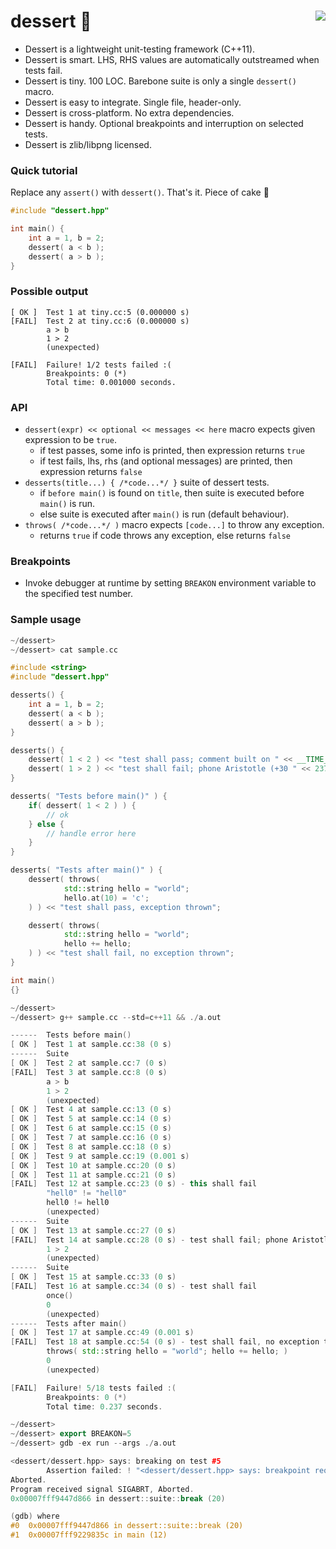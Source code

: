 dessert :cake: <a href="https://travis-ci.org/r-lyeh/dessert"><img src="https://api.travis-ci.org/r-lyeh/dessert.svg?branch=master" align="right" /></a>
=======

- Dessert is a lightweight unit-testing framework (C++11).
- Dessert is smart. LHS, RHS values are automatically outstreamed when tests fail.
- Dessert is tiny. 100 LOC. Barebone suite is only a single `dessert()` macro.
- Dessert is easy to integrate. Single file, header-only.
- Dessert is cross-platform. No extra dependencies.
- Dessert is handy. Optional breakpoints and interruption on selected tests.
- Dessert is zlib/libpng licensed.

### Quick tutorial
Replace any `assert()` with `dessert()`. That's it. Piece of cake :cake:

```c++
#include "dessert.hpp"

int main() {
    int a = 1, b = 2;
    dessert( a < b );
    dessert( a > b );
}
```

### Possible output
```
[ OK ]  Test 1 at tiny.cc:5 (0.000000 s)
[FAIL]  Test 2 at tiny.cc:6 (0.000000 s)
        a > b
        1 > 2
        (unexpected)

[FAIL]  Failure! 1/2 tests failed :(
        Breakpoints: 0 (*)
        Total time: 0.001000 seconds.
```

### API
- `dessert(expr) << optional << messages << here` macro expects given expression to be `true`.
  - if test passes, some info is printed, then expression returns `true`
  - if test fails, lhs, rhs (and optional messages) are printed, then expression returns `false`
- `desserts(title...) { /*code...*/ }` suite of dessert tests.
  - if `before main()` is found on `title`, then suite is executed before `main()` is run.
  - else suite is executed after `main()` is run (default behaviour).
- `throws( /*code...*/ )` macro expects `[code...]` to throw any exception.
  - returns `true` if code throws any exception, else returns `false`

### Breakpoints
- Invoke debugger at runtime by setting `BREAKON` environment variable to the specified test number.

### Sample usage
```c++
~/dessert>
~/dessert> cat sample.cc

#include <string>
#include "dessert.hpp"

desserts() {
    int a = 1, b = 2;
    dessert( a < b );
    dessert( a > b );
}

desserts() {
    dessert( 1 < 2 ) << "test shall pass; comment built on " << __TIME__ << " " << __DATE__;
    dessert( 1 > 2 ) << "test shall fail; phone Aristotle (+30 " << 23760 << ") if this test fails";
}

desserts( "Tests before main()" ) {
    if( dessert( 1 < 2 ) ) {
        // ok
    } else {
        // handle error here
    }
}

desserts( "Tests after main()" ) {
    dessert( throws(
            std::string hello = "world";
            hello.at(10) = 'c';
    ) ) << "test shall pass, exception thrown";

    dessert( throws(
            std::string hello = "world";
            hello += hello;
    ) ) << "test shall fail, no exception thrown";
}

int main()
{}

~/dessert>
~/dessert> g++ sample.cc --std=c++11 && ./a.out

------  Tests before main()
[ OK ]  Test 1 at sample.cc:38 (0 s)
------  Suite
[ OK ]  Test 2 at sample.cc:7 (0 s)
[FAIL]  Test 3 at sample.cc:8 (0 s)
        a > b
        1 > 2
        (unexpected)
[ OK ]  Test 4 at sample.cc:13 (0 s)
[ OK ]  Test 5 at sample.cc:14 (0 s)
[ OK ]  Test 6 at sample.cc:15 (0 s)
[ OK ]  Test 7 at sample.cc:16 (0 s)
[ OK ]  Test 8 at sample.cc:18 (0 s)
[ OK ]  Test 9 at sample.cc:19 (0.001 s)
[ OK ]  Test 10 at sample.cc:20 (0 s)
[ OK ]  Test 11 at sample.cc:21 (0 s)
[FAIL]  Test 12 at sample.cc:23 (0 s) - this shall fail
        "hell0" != "hell0"
        hell0 != hell0
        (unexpected)
------  Suite
[ OK ]  Test 13 at sample.cc:27 (0 s)
[FAIL]  Test 14 at sample.cc:28 (0 s) - test shall fail; phone Aristotle (+30 23760) if this test fails
        1 > 2
        (unexpected)
------  Suite
[ OK ]  Test 15 at sample.cc:33 (0 s)
[FAIL]  Test 16 at sample.cc:34 (0 s) - test shall fail
        once()
        0
        (unexpected)
------  Tests after main()
[ OK ]  Test 17 at sample.cc:49 (0.001 s)
[FAIL]  Test 18 at sample.cc:54 (0 s) - test shall fail, no exception thrown
        throws( std::string hello = "world"; hello += hello; )
        0
        (unexpected)

[FAIL]  Failure! 5/18 tests failed :(
        Breakpoints: 0 (*)
        Total time: 0.237 seconds.

~/dessert>
~/dessert> export BREAKON=5
~/dessert> gdb -ex run --args ./a.out

<dessert/dessert.hpp> says: breaking on test #5
        Assertion failed: ! "<dessert/dessert.hpp> says: breakpoint requested", file dessert.hpp, line 20
Aborted.
Program received signal SIGABRT, Aborted.
0x00007fff9447d866 in dessert::suite::break (20)

(gdb) where
#0  0x00007fff9447d866 in dessert::suite::break (20)
#1  0x00007fff9229835c in main (12)
```
